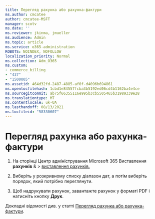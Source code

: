 ```yaml
---
title: Перегляд рахунка або рахунка-фактури
ms.author: cmcatee
author: cmcatee-MSFT
manager: scotv
ms.date: ''
ms.reviewer: jkinma, jmueller
ms.audience: Admin
ms.topic: article
ms.service: o365-administration
ROBOTS: NOINDEX, NOFOLLOW
localization_priority: Normal
ms.collection: Adm_O365
ms.custom:
- commerce_billing
- "437"
- "1500005"
ms.assetid: 464d32fd-2487-4885-af0f-d4096b694861
ms.openlocfilehash: 1cbd1e84557fcba3b5192ed06cd4b1162ba4e4ce
ms.sourcegitcommit: ab75f66355116e995b3cb5505465b31989339e28
ms.translationtype: MT
ms.contentlocale: uk-UA
ms.lasthandoff: 08/13/2021
ms.locfileid: "58330607"
---
```

# <a name="view-my-bill-or-invoice"></a>Перегляд рахунка або рахунка-фактури

1. На сторінці Центр адміністрування Microsoft 365 Виставлення **рахунків** & \> [виставлення рахунків.](https://go.microsoft.com/fwlink/p/?linkid=848039)

2. Виберіть у розкривному списку діапазон дат, а потім виберіть порядок, який потрібно переглянути.

3. Щоб надрукувати рахунок, завантажте рахунок у форматі PDF і натисніть кнопку **Друк**.

Докладні відомості див. у статті [Перегляд рахунка або рахунка-фактури](https://docs.microsoft.com/microsoft-365/commerce/billing-and-payments/view-your-bill-or-invoice).
